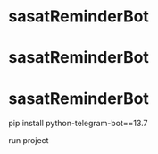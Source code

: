 # sasatReminderBot
# sasatReminderBot
# sasatReminderBot


pip install python-telegram-bot==13.7

run project
